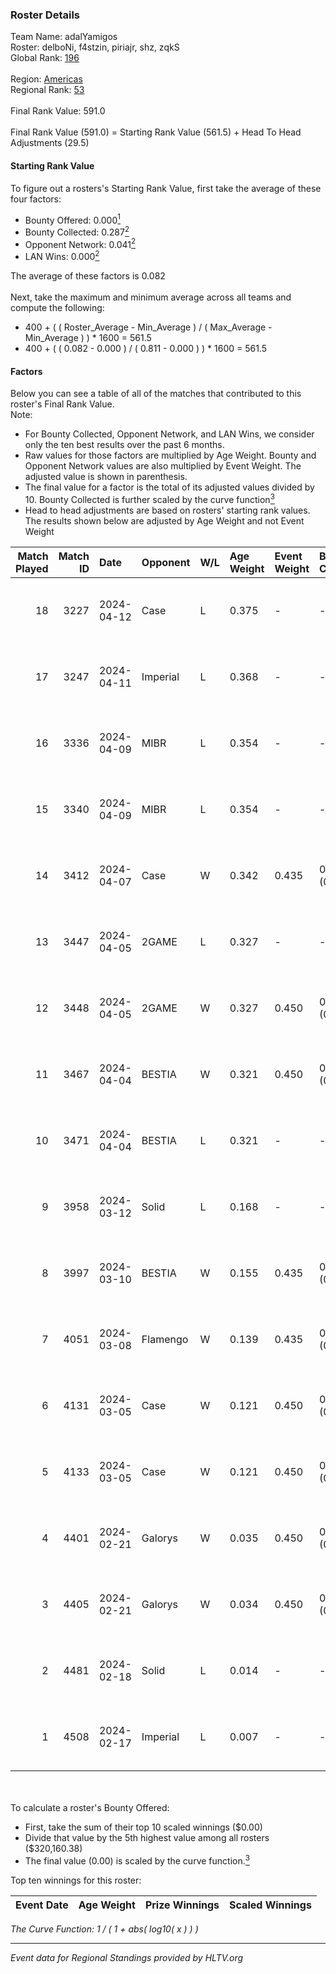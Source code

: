 ### Roster Details<br />
Team Name: adalYamigos<br />
Roster: delboNi, f4stzin, piriajr, shz, zqkS<br />
Global Rank: [196](../../standings_global_2024_08_14.md)<br />
<br />
Region: [Americas]( ../../standings_americas_2024_08_14.md)<br />
Regional Rank: [53]( ../../standings_americas_2024_08_14.md)<br />
<br />
Final Rank Value:  591.0<br />
<br />
Final Rank Value (591.0) = Starting Rank Value (561.5) + Head To Head Adjustments (29.5)<br />

#### Starting Rank Value<br />
To figure out a rosters's Starting Rank Value, first take the average of these four factors:<br />
- Bounty Offered: 0.000[<sup>1</sup>](#table2)
- Bounty Collected: 0.287[<sup>2</sup>](#table1)
- Opponent Network: 0.041[<sup>2</sup>](#table1)
- LAN Wins: 0.000[<sup>2</sup>](#table1)

The average of these factors is 0.082<br />
<br />
Next, take the maximum and minimum average across all teams and compute the following:<br />
- 400 + ( ( Roster_Average - Min_Average ) / ( Max_Average - Min_Average ) ) * 1600 = 561.5
- 400 + ( ( 0.082 - 0.000 ) / ( 0.811 - 0.000 ) ) * 1600 = 561.5


#### Factors<br />
Below you can see a table of all of the matches that contributed to this roster's Final Rank Value.<br />
Note:<br />

- For Bounty Collected, Opponent Network, and LAN Wins, we consider only the ten best results over the past 6 months.
- Raw values for those factors are multiplied by Age Weight. Bounty and Opponent Network values are also multiplied by Event Weight. The adjusted value is shown in parenthesis.
- The final value for a factor is the total of its adjusted values divided by 10. Bounty Collected is further scaled by the curve function[<sup>3</sup>](#curveFunction)
- Head to head adjustments are based on rosters' starting rank values. The results shown below are adjusted by Age Weight and not Event Weight
<span id="table1"></span><br />


| Match Played | Match ID | Date       | Opponent | W/L | Age Weight | Event Weight | Bounty Collected | Opponent Network | LAN Wins  | H2H Adj. | Roster                               |
| -: | -: | :- | :- | :- | :- | :- | :- | :- | :- | -: | :- |
|           18 |     3227 | 2024-04-12 | Case     | L   | 0.375      | -            | -                | -                | -         |    -1.83 | delboNi, f4stzin, piriajr, shz, zqkS |
|           17 |     3247 | 2024-04-11 | Imperial | L   | 0.368      | -            | -                | -                | -         |    -0.38 | delboNi, f4stzin, piriajr, shz, zqkS |
|           16 |     3336 | 2024-04-09 | MIBR     | L   | 0.354      | -            | -                | -                | -         |    -0.13 | delboNi, f4stzin, piriajr, shz, zqkS |
|           15 |     3340 | 2024-04-09 | MIBR     | L   | 0.354      | -            | -                | -                | -         |    -0.13 | delboNi, f4stzin, piriajr, shz, zqkS |
|           14 |     3412 | 2024-04-07 | Case     | W   | 0.342      | 0.435        | 0.030 (0.004)    | 0.768 (0.114)    | 0 (0.000) |     9.19 | delboNi, f4stzin, piriajr, shz, zqkS |
|           13 |     3447 | 2024-04-05 | 2GAME    | L   | 0.327      | -            | -                | -                | -         |    -4.28 | delboNi, f4stzin, piriajr, shz, zqkS |
|           12 |     3448 | 2024-04-05 | 2GAME    | W   | 0.327      | 0.450        | 0.002 (0.000)    | 0.038 (0.006)    | 0 (0.000) |     6.15 | delboNi, f4stzin, piriajr, shz, zqkS |
|           11 |     3467 | 2024-04-04 | BESTIA   | W   | 0.321      | 0.450        | 0.112 (0.016)    | 0.880 (0.127)    | 0 (0.000) |     9.14 | delboNi, f4stzin, piriajr, shz, zqkS |
|           10 |     3471 | 2024-04-04 | BESTIA   | L   | 0.321      | -            | -                | -                | -         |    -0.97 | delboNi, f4stzin, piriajr, shz, zqkS |
|            9 |     3958 | 2024-03-12 | Solid    | L   | 0.168      | -            | -                | -                | -         |    -1.74 | delboNi, f4stzin, piriajr, shz, zqkS |
|            8 |     3997 | 2024-03-10 | BESTIA   | W   | 0.155      | 0.435        | 0.112 (0.008)    | 0.880 (0.059)    | 0 (0.000) |     4.47 | delboNi, f4stzin, piriajr, shz, zqkS |
|            7 |     4051 | 2024-03-08 | Flamengo | W   | 0.139      | 0.435        | 0.000 (0.000)    | 0.007 (0.000)    | 0 (0.000) |     1.67 | delboNi, f4stzin, piriajr, shz, zqkS |
|            6 |     4131 | 2024-03-05 | Case     | W   | 0.121      | 0.450        | 0.030 (0.002)    | 0.768 (0.042)    | 0 (0.000) |     3.34 | delboNi, f4stzin, piriajr, shz, zqkS |
|            5 |     4133 | 2024-03-05 | Case     | W   | 0.121      | 0.450        | 0.030 (0.002)    | 0.768 (0.042)    | 0 (0.000) |     3.34 | delboNi, f4stzin, piriajr, shz, zqkS |
|            4 |     4401 | 2024-02-21 | Galorys  | W   | 0.035      | 0.450        | 0.028 (0.000)    | 0.497 (0.008)    | 0 (0.000) |     0.92 | delboNi, f4stzin, piriajr, shz, zqkS |
|            3 |     4405 | 2024-02-21 | Galorys  | W   | 0.034      | 0.450        | 0.028 (0.000)    | 0.497 (0.008)    | 0 (0.000) |     0.92 | delboNi, f4stzin, piriajr, shz, zqkS |
|            2 |     4481 | 2024-02-18 | Solid    | L   | 0.014      | -            | -                | -                | -         |    -0.14 | delboNi, f4stzin, piriajr, shz, zqkS |
|            1 |     4508 | 2024-02-17 | Imperial | L   | 0.007      | -            | -                | -                | -         |    -0.01 | delboNi, f4stzin, piriajr, shz, zqkS |

<br />
<span id="table2"></span><br />
To calculate a roster's Bounty Offered:<br />

- First, take the sum of their top 10 scaled winnings ($0.00)
- Divide that value by the 5th highest value among all rosters ($320,160.38)
- The final value (0.00) is scaled by the curve function.[<sup>3</sup>](#curveFunction)

Top ten winnings for this roster:<br />

| Event Date | Age Weight | Prize Winnings | Scaled Winnings |
| :- | -: | :- | :- |


<span id="curveFunction"></span>_The Curve Function: 1 / ( 1 + abs( log10( x ) ) )_<br />

---
_Event data for Regional Standings provided by HLTV.org_<br />

